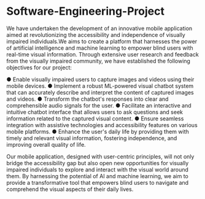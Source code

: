 # Software-Engineering-Project

We have undertaken the development of an innovative mobile application aimed at
revolutionizing the accessibility and independence of visually impaired individuals.We aims to create a platform that harnesses the
power of artificial intelligence and machine learning to empower blind users with real-time
visual information.
Through extensive user research and feedback from the visually impaired community, we have
established the following objectives for our project:

● Enable visually impaired users to capture images and videos using their mobile devices.
● Implement a robust ML-powered visual chatbot system that can accurately describe and
interpret the content of captured images and videos.
● Transform the chatbot's responses into clear and comprehensible audio signals for the
user.
● Facilitate an interactive and intuitive chatbot interface that allows users to ask questions
and seek information related to the captured visual content.
● Ensure seamless integration with assistive technologies and accessibility features on
various mobile platforms.
● Enhance the user's daily life by providing them with timely and relevant visual
information, fostering independence, and improving overall quality of life.

Our mobile application, designed with user-centric principles, will not only bridge the
accessibility gap but also open new opportunities for visually impaired individuals to explore
and interact with the visual world around them. By harnessing the potential of AI and machine
learning, we aim to provide a transformative tool that empowers blind users to navigate and
comprehend the visual aspects of their daily lives.

